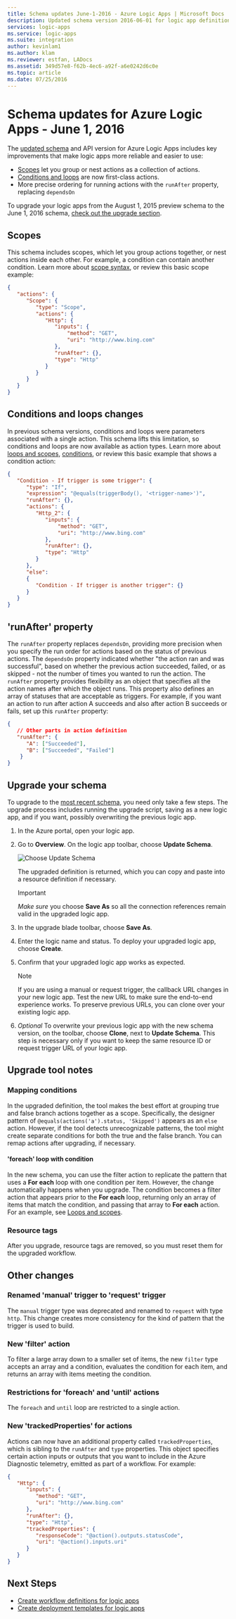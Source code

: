 ```yaml
---
title: Schema updates June-1-2016 - Azure Logic Apps | Microsoft Docs
description: Updated schema version 2016-06-01 for logic app definitions in Azure Logic Apps
services: logic-apps
ms.service: logic-apps
ms.suite: integration
author: kevinlam1
ms.author: klam
ms.reviewer: estfan, LADocs
ms.assetid: 349d57e8-f62b-4ec6-a92f-a6e0242d6c0e
ms.topic: article
ms.date: 07/25/2016
---
```


# Schema updates for Azure Logic Apps - June 1, 2016

The [updated schema](https://schema.management.azure.com/schemas/2016-06-01/Microsoft.Logic.json) 
and API version for Azure Logic Apps includes key improvements that make logic apps more reliable and easier to use:

* [Scopes](#scopes) let you group or nest actions as a collection of actions.
* [Conditions and loops](#conditions-loops) are now first-class actions.
* More precise ordering for running actions with the `runAfter` property, replacing `dependsOn`

To upgrade your logic apps from the August 1, 2015 preview schema to the June 1, 2016 schema, 
[check out the upgrade section](#upgrade-your-schema).

<a name="scopes"></a>

## Scopes

This schema includes scopes, which let you group actions together, 
or nest actions inside each other. For example, a condition can contain another condition. 
Learn more about [scope syntax](../logic-apps/logic-apps-loops-and-scopes.md), 
or review this basic scope example:

```json
{
   "actions": {
      "Scope": {
         "type": "Scope",
         "actions": {                
            "Http": {
               "inputs": {
                   "method": "GET",
                   "uri": "http://www.bing.com"
               },
               "runAfter": {},
               "type": "Http"
            }
         }
      }
   }
}
```

<a name="conditions-loops"></a>

## Conditions and loops changes

In previous schema versions, conditions and loops were parameters 
associated with a single action. This schema lifts this limitation, 
so conditions and loops are now available as action types. 
Learn more about [loops and scopes](../logic-apps/logic-apps-loops-and-scopes.md), 
[conditions](../logic-apps/logic-apps-control-flow-conditional-statement.md), 
or review this basic example that shows a condition action:

```json
{
   "Condition - If trigger is some trigger": {
      "type": "If",
      "expression": "@equals(triggerBody(), '<trigger-name>')",
      "runAfter": {},
      "actions": {
         "Http_2": {
            "inputs": {
                "method": "GET",
                "uri": "http://www.bing.com"
            },
            "runAfter": {},
            "type": "Http"
         }
      },
      "else": 
      {
         "Condition - If trigger is another trigger": {}
      }  
   }
}
```

<a name="run-after"></a>

## 'runAfter' property

The `runAfter` property replaces `dependsOn`, providing more 
precision when you specify the run order for actions based 
on the status of previous actions. The `dependsOn` property 
indicated whether "the action ran and was successful", 
based on whether the previous action succeeded, failed, 
or as skipped - not the number of times you wanted to run the action. 
The `runAfter` property provides flexibility as an object 
that specifies all the action names after which the object runs. 
This property also defines an array of statuses that are acceptable as triggers. 
For example, if you want an action to run after action A succeeds and 
also after action B succeeds or fails, set up this `runAfter` property:

```json
{
   // Other parts in action definition
   "runAfter": {
      "A": ["Succeeded"],
      "B": ["Succeeded", "Failed"]
    }
}
```

## Upgrade your schema

To upgrade to the [most recent schema](https://schema.management.azure.com/schemas/2016-06-01/Microsoft.Logic.json), 
you need only take a few steps. The upgrade process includes running the upgrade script, 
saving as a new logic app, and if you want, possibly overwriting the previous logic app.

1. In the Azure portal, open your logic app.

2. Go to **Overview**. On the logic app toolbar, choose **Update Schema**.
   
   ![Choose Update Schema][1]
   
   The upgraded definition is returned, which you can copy 
   and paste into a resource definition if necessary. 

   > [!IMPORTANT]
   > *Make sure* you choose **Save As** 
   > so all the connection references remain valid 
   > in the upgraded logic app.

3. In the upgrade blade toolbar, choose **Save As**.

4. Enter the logic name and status. 
To deploy your upgraded logic app, choose **Create**.

5. Confirm that your upgraded logic app works as expected.
   
   > [!NOTE]
   > If you are using a manual or request trigger, 
   > the callback URL changes in your new logic app. 
   > Test the new URL to make sure the end-to-end experience works. 
   > To preserve previous URLs, you can clone over your existing logic app.

6. *Optional* To overwrite your previous logic app with the new schema version, 
on the toolbar, choose **Clone**, next to **Update Schema**. 
This step is necessary only if you want to keep the same resource ID 
or request trigger URL of your logic app.

## Upgrade tool notes

### Mapping conditions

In the upgraded definition, the tool makes the best effort at 
grouping true and false branch actions together as a scope. 
Specifically, the designer pattern of `@equals(actions('a').status, 'Skipped')` 
appears as an `else` action. However, if the tool detects unrecognizable patterns, 
the tool might create separate conditions for both the true and the false branch. 
You can remap actions after upgrading, if necessary.

#### 'foreach' loop with condition

In the new schema, you can use the filter action to replicate 
the pattern that uses a **For each** loop with one condition per item. 
However, the change automatically happens when you upgrade. 
The condition becomes a filter action that appears prior to 
the **For each** loop, returning only an array of items 
that match the condition, and passing that array to **For each** action. 
For an example, see [Loops and scopes](../logic-apps/logic-apps-loops-and-scopes.md).

### Resource tags

After you upgrade, resource tags are removed, so you must reset them for the upgraded workflow.

## Other changes

### Renamed 'manual' trigger to 'request' trigger

The `manual` trigger type was deprecated and renamed to `request` with type `http`. 
This change creates more consistency for the kind of pattern that the trigger is used to build.

### New 'filter' action

To filter a large array down to a smaller set of items, 
the new `filter` type accepts an array and a condition, 
evaluates the condition for each item, and returns an array 
with items meeting the condition.

### Restrictions for 'foreach' and 'until' actions

The `foreach` and `until` loop are restricted to a single action.

### New 'trackedProperties' for actions

Actions can now have an additional property called 
`trackedProperties`, which is sibling to the `runAfter` and `type` properties. 
This object specifies certain action inputs or outputs that you want to include in 
the Azure Diagnostic telemetry, emitted as part of a workflow. For example:

``` json
{
   "Http": {
      "inputs": {
         "method": "GET",
         "uri": "http://www.bing.com"
      },
      "runAfter": {},
      "type": "Http",
      "trackedProperties": {
         "responseCode": "@action().outputs.statusCode",
         "uri": "@action().inputs.uri"
      }
   }
}
```

## Next Steps
* [Create workflow definitions for logic apps](../logic-apps/logic-apps-author-definitions.md)
* [Create deployment templates for logic apps](../logic-apps/logic-apps-create-deploy-template.md)

<!-- Image references -->
[1]: ./media/logic-apps-schema-2016-04-01/upgradeButton.png

